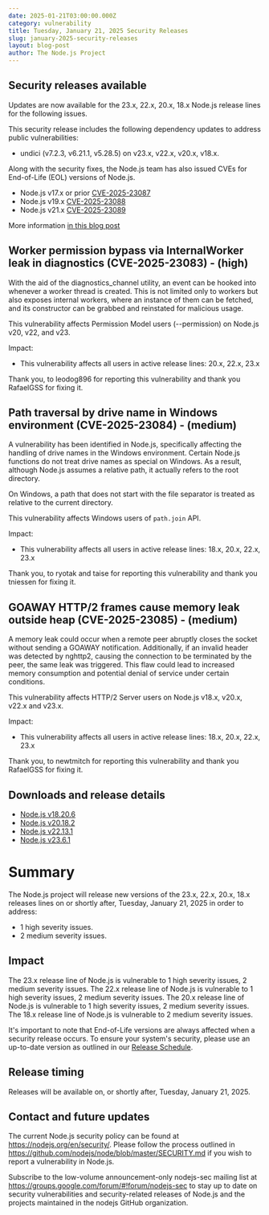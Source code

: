 ```yaml
---
date: 2025-01-21T03:00:00.000Z
category: vulnerability
title: Tuesday, January 21, 2025 Security Releases
slug: january-2025-security-releases
layout: blog-post
author: The Node.js Project
---
```


## Security releases available

Updates are now available for the 23.x, 22.x, 20.x, 18.x Node.js release lines for the
following issues.

This security release includes the following dependency updates to address public vulnerabilities:

- undici (v7.2.3, v6.21.1, v5.28.5) on v23.x, v22.x, v20.x, v18.x.

Along with the security fixes, the Node.js team has also issued CVEs for
End-of-Life (EOL) versions of Node.js.

- Node.js v17.x or prior [CVE-2025-23087](https://cve.mitre.org/cgi-bin/cvename.cgi?name=CVE-2025-23087)
- Node.js v19.x [CVE-2025-23088](https://cve.mitre.org/cgi-bin/cvename.cgi?name=CVE-2025-23088)
- Node.js v21.x [CVE-2025-23089](https://cve.mitre.org/cgi-bin/cvename.cgi?name=CVE-2025-23089)

More information [in this blog post](https://nodejs.org/en/blog/vulnerability/upcoming-cve-for-eol-versions)

## Worker permission bypass via InternalWorker leak in diagnostics (CVE-2025-23083) - (high)

With the aid of the diagnostics_channel utility, an event can be hooked into whenever a worker thread is created. This is not limited only to workers but also exposes internal workers, where an instance of them can be fetched, and its constructor can be grabbed and reinstated for malicious usage.

This vulnerability affects Permission Model users (--permission) on Node.js v20, v22, and v23.

Impact:

- This vulnerability affects all users in active release lines: 20.x, 22.x, 23.x

Thank you, to leodog896 for reporting this vulnerability and thank you RafaelGSS for fixing it.

## Path traversal by drive name in Windows environment (CVE-2025-23084) - (medium)

A vulnerability has been identified in Node.js, specifically affecting the handling of drive names in the Windows environment. Certain Node.js functions do not treat drive names as special on Windows. As a result, although Node.js assumes a relative path, it actually refers to the root directory.

On Windows, a path that does not start with the file separator is treated as relative to the current directory.

This vulnerability affects Windows users of `path.join` API.

Impact:

- This vulnerability affects all users in active release lines: 18.x, 20.x, 22.x, 23.x

Thank you, to ryotak and taise for reporting this vulnerability and thank you tniessen for fixing it.

## GOAWAY HTTP/2 frames cause memory leak outside heap (CVE-2025-23085) - (medium)

A memory leak could occur when a remote peer abruptly closes the socket without sending a GOAWAY notification. Additionally, if an invalid header was detected by nghttp2, causing the connection to be terminated by the peer, the same leak was triggered. This flaw could lead to increased memory consumption and potential denial of service under certain conditions.

This vulnerability affects HTTP/2 Server users on Node.js v18.x, v20.x, v22.x and v23.x.

Impact:

- This vulnerability affects all users in active release lines: 18.x, 20.x, 22.x, 23.x

Thank you, to newtmitch for reporting this vulnerability and thank you RafaelGSS for fixing it.

## Downloads and release details

- [Node.js v18.20.6](/blog/release/v18.20.6/)
- [Node.js v20.18.2](/blog/release/v20.18.2/)
- [Node.js v22.13.1](/blog/release/v22.13.1/)
- [Node.js v23.6.1](/blog/release/v23.6.1/)

# Summary

The Node.js project will release new versions of the 23.x, 22.x, 20.x, 18.x
releases lines on or shortly after, Tuesday, January 21, 2025 in order to address:

- 1 high severity issues.
- 2 medium severity issues.

## Impact

The 23.x release line of Node.js is vulnerable to 1 high severity issues, 2 medium severity issues.
The 22.x release line of Node.js is vulnerable to 1 high severity issues, 2 medium severity issues.
The 20.x release line of Node.js is vulnerable to 1 high severity issues, 2 medium severity issues.
The 18.x release line of Node.js is vulnerable to 2 medium severity issues.

It's important to note that End-of-Life versions are always affected when a security release occurs.
To ensure your system's security, please use an up-to-date version as outlined in our
[Release Schedule](https://github.com/nodejs/release#release-schedule).

## Release timing

Releases will be available on, or shortly after, Tuesday, January 21, 2025.

## Contact and future updates

The current Node.js security policy can be found at <https://nodejs.org/en/security/>.
Please follow the process outlined in <https://github.com/nodejs/node/blob/master/SECURITY.md> if you wish to report a vulnerability in Node.js.

Subscribe to the low-volume announcement-only nodejs-sec mailing list at <https://groups.google.com/forum/#!forum/nodejs-sec> to stay up to date on security vulnerabilities and security-related releases of Node.js and the projects maintained in the nodejs GitHub organization.
